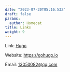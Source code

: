 ```yaml
---
date: "2023-07-20T05:16:53Z"
draft: false
params:
  author: Homecat
title: Links
weight: 9
---
```


Link: [Hugo](https://gohugo.io)

Website: <https://gohugo.io>

Email: <13050082@qq.com>


